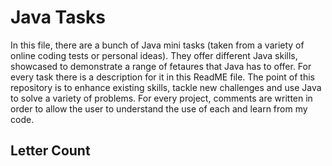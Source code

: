 # Java Tasks

In this file, there are a bunch of Java mini tasks (taken from a variety of online coding tests or personal ideas). They offer different Java skills, showcased to demonstrate a range of fetaures that Java has to offer. For every task there is a description for it in this ReadME file. The point of this repository is to enhance existing skills, tackle new challenges and use Java to solve a variety of problems.
For every project, comments are written in order to allow the user to understand the use of each and learn from my code.

## Letter Count

